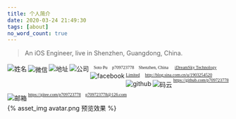 ```yaml
---
title: 个人简介
date: 2020-03-24 21:49:30
tags: [about]
no_word_count: true
---
```


> An iOS Engineer, live in Shenzhen, Guangdong, China.

<img style="margin-top: 3px" align="left" src="/2020/03/24/about/2.png"  alt="姓名" />&nbsp; <font face="黑体" size=1 >Soto Pu </font>
<img style="margin-top: 5px" align="left" src="/2020/03/24/about/3.png"  alt="微信" />&nbsp; <font face="黑体" size=1>p709723778 </font>
<img style="margin-top: 3px" align="left" src="/2020/03/24/about/1.png"  alt="地址" />&nbsp; <font face="黑体" size=1>Shenzhen, China </font>
<img style="margin-top: 3px" align="left" src="/2020/03/24/about/company.png"  alt="公司" />&nbsp; <font face="黑体" size=1>[iDreamSky Technology Limited](https://www.idreamsky.com/)</font>
<img style="margin-top: 4px" align="left" src="/2020/03/24/about/10.png"  alt="facebook" />&nbsp; <font face="黑体" size=1>http://blog.sina.com.cn/u/1903254520 </font>
<img style="margin-top: 5px" align="left" src="/2020/03/24/about/6.png"  alt="github" />&nbsp; <font face="黑体" size=1>https://github.com/p709723778 </font>
<img style="margin-top: 5px" align="left" src="/2020/03/24/about/7.png"  alt="码云" />&nbsp; <font face="黑体" size=1>https://gitee.com/p709723778 </font>
<img style="margin-top: 8px" align="left" src="/2020/03/24/about/4.png"  alt="邮箱" />&nbsp; <font face="黑体" size=1>p709723778@126.com </font>



{% asset_img avatar.png 预览效果 %}